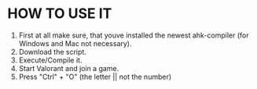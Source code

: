 <h1>HOW TO USE IT</h1>

 1. First at all make sure, that youve installed the newest ahk-compiler (for Windows and Mac not necessary).
 2. Download the script.
 3. Execute/Compile it.
 4. Start Valorant and join a game.
 5. Press "Ctrl" + "O" (the letter || not the number)
 
